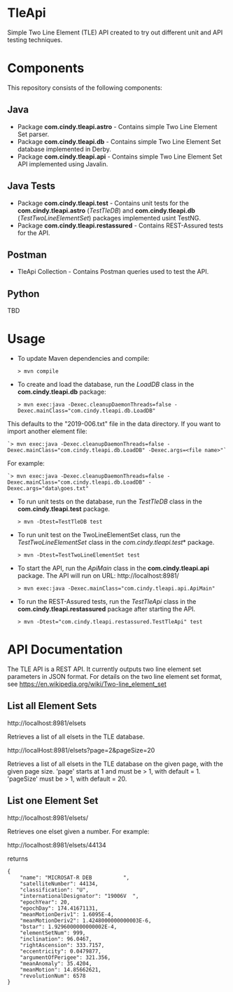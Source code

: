 # TleApi
Simple Two Line Element (TLE) API created to try out different unit and API testing techniques.

# Components

This repository consists of the following components:
## Java
* Package **com.cindy.tleapi.astro** - Contains simple Two Line Element Set parser.
* Package **com.cindy.tleapi.db** - Contains simple Two Line Element Set database
implemented in Derby.
* Package **com.cindy.tleapi.api** - Contains simple Two Line Element Set API implemented using
Javalin.
## Java Tests
* Package **com.cindy.tleapi.test** - Contains unit tests for the **com.cindy.tleapi.astro** (*TestTleDB*) and
**com.cindy.tleapi.db** (*TestTwoLineElementSet*) packages implemented usint TestNG.
* Package **com.cindy.tleapi.restassured** - Contains REST-Assured tests for the API.

## Postman
* TleApi Collection - Contains Postman queries used to test the API.

## Python
TBD

# Usage

* To update Maven dependencies and compile:

    `> mvn compile`
* To create and load the database, run the *LoadDB* class
in the  **com.cindy.tleapi.db** package:

    `> mvn exec:java -Dexec.cleanupDaemonThreads=false -Dexec.mainClass="com.cindy.tleapi.db.LoadDB"`
    
This defaults to the "2019-006.txt" file in the data directory. If you want to import another element file:

    `> mvn exec:java -Dexec.cleanupDaemonThreads=false -Dexec.mainClass="com.cindy.tleapi.db.LoadDB" -Dexec.args=<file name>"`
    
For example:

    `> mvn exec:java -Dexec.cleanupDaemonThreads=false -Dexec.mainClass="com.cindy.tleapi.db.LoadDB" -Dexec.args="data\goes.txt"
    
* To run unit tests on the database, run the *TestTleDB* class
in the **com.cindy.tleapi.test** package.

    `> mvn -Dtest=TestTleDB test`
* To run unit test on the TwoLineElementSet class, run the *TestTwoLineElementSet* class
in the *com.cindy.tleapi.test** package.

    `> mvn -Dtest=TestTwoLineElementSet test`
    
* To start the API,                  run the *ApiMain* class
in the **com.cindy.tleapi.api** package. 
The API will run on
URL:  http://localhost:8981/

    `> mvn exec:java -Dexec.mainClass="com.cindy.tleapi.api.ApiMain"`
* To run the REST-Assured tests,
run the *TestTleApi* class in the **com.cindy.tleapi.restassured** package
after starting the API. 

    `> mvn -Dtest="com.cindy.tleapi.restassured.TestTleApi" test`

# API Documentation

The TLE API is a REST API. It currently outputs two line element set parameters in JSON 
format.  For details on the two line element set format, see 
https://en.wikipedia.org/wiki/Two-line_element_set

## List all Element Sets
http://localhost:8981/elsets

Retrieves a list of all elsets in the TLE database.

http://localHost:8981/elsets?page=2&pageSize=20

Retrieves a list of all elsets in the TLE database on the given page, with the given page size.
'page' starts at 1 and must be > 1, with default = 1.
'pageSize' must be > 1, with default = 20.

## List one Element Set
http://localhost:8981/elsets/<num>

Retrieves one elset given a number.  For example:

http://localhost:8981/elsets/44134

returns
```
{
    "name": "MICROSAT-R DEB          ",
    "satelliteNumber": 44134,
    "classification": "U",
    "internationalDesignator": "19006V  ",
    "epochYear": 20,
    "epochDay": 174.41671131,
    "meanMotionDeriv1": 1.6095E-4,
    "meanMotionDeriv2": 1.4248000000000003E-6,
    "bstar": 1.9296000000000002E-4,
    "elementSetNum": 999,
    "inclination": 96.0467,
    "rightAscension": 333.7157,
    "eccentricity": 0.0479877,
    "argumentOfPerigee": 321.356,
    "meanAnomaly": 35.4204,
    "meanMotion": 14.85662621,
    "revolutionNum": 6578
}
```

